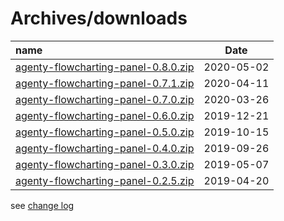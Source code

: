 # Archives/downloads

| name | Date |
|:---|:----:|
|[agenty-flowcharting-panel-0.8.0.zip](archives/agenty-flowcharting-panel-0.8.0.zip)|2020-05-02|
|[agenty-flowcharting-panel-0.7.1.zip](archives/agenty-flowcharting-panel-0.7.1.zip)|2020-04-11|
|[agenty-flowcharting-panel-0.7.0.zip](archives/agenty-flowcharting-panel-0.7.0.zip)|2020-03-26|
|[agenty-flowcharting-panel-0.6.0.zip](archives/agenty-flowcharting-panel-0.6.0.zip)|2019-12-21|
|[agenty-flowcharting-panel-0.5.0.zip](archives/agenty-flowcharting-panel-0.5.0.zip)|2019-10-15|
|[agenty-flowcharting-panel-0.4.0.zip](archives/agenty-flowcharting-panel-0.4.0.zip)|2019-09-26|
|[agenty-flowcharting-panel-0.3.0.zip](archives/agenty-flowcharting-panel-0.3.0.zip)|2019-05-07|
|[agenty-flowcharting-panel-0.2.5.zip](archives/agenty-flowcharting-panel-0.2.5.zip)|2019-04-20|
  
see [change log](./CHANGELOG.md)